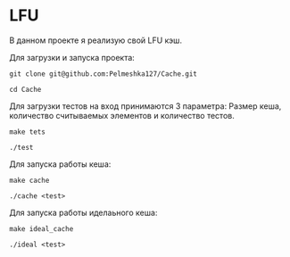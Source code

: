 # LFU
В данном проекте я реализую свой LFU кэш.

Для загрузки и запуска проекта:

```
git clone git@github.com:Pelmeshka127/Cache.git

cd Cache
```

Для загрузки тестов на вход принимаются 3 параметра:
Размер кеша, количество считываемых элементов и количество тестов.

```
make tets

./test
```

Для запуска работы кеша:

```
make cache

./cache <test>
```

Для запуска работы иделаьного кеша:

```
make ideal_cache

./ideal <test>
```